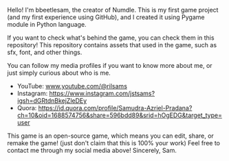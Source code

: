 Hello! I'm bbeetlesam, the creator of Numdle.
This is my first game project (and my first experience using GitHub), and I created it using Pygame module in Python language.

If you want to check what's behind the game, you can check them in this repository!
This repository contains assets that used in the game, such as sfx, font, and other things.

You can follow my media profiles if you want to know more about me, or just simply curious about who is me.
- YouTube: www.youtube.com/@rilsams
- Instagram: https://www.instagram.com/jstsams?igsh=dGRtdnBkejZleDEy
- Quora: https://id.quora.com/profile/Samudra-Azriel-Pradana?ch=10&oid=1688574756&share=596bdd89&srid=hOgEDG&target_type=user

This game is an open-source game, which means you can edit, share, or remake the game! (just don't claim that this is 100% your work)
Feel free to contact me through my social media above!
Sincerely, Sam.
